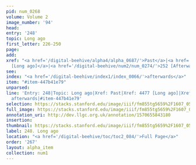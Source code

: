 ```yaml
---
pid: num_0268
volume: Volume 2
image_number: '94'
head: 
entry: '248'
topic: Long ago
first_letter: 226-250
page: 
add: 
xref: "<a href='/digital-beehive/alpha4/alpha_0687/'>Past</a>|<a href='/digital-beehive/toc/toc2_427/'>4477
  [Long ago]</a>|<a href='/digital-beehive/num2/num_0274/'>252 [Afterwards]</a>"
see: 
index: "<a href='/digital-beehive/index1/index_0066/'>afterwards</a>"
item: "#item-447b41e79"
unparsed: 
line: 'Entry: 248|Topic: Long ago|Xref: Past|Xref: 4477 [Long ago]|Xref: 252 [Afterwards]|Index:
  afterwards|#item-447b41e79'
selection: https://stacks.stanford.edu/image/iiif/fm855tg5659%2F1607_0561/742,2590,3064,572/full/0/default.jpg
full_image: https://stacks.stanford.edu/image/iiif/fm855tg5659%2F1607_0561/full/full/0/default.jpg
annotation_uri: http://dev.llgc.org.uk/annotation/1570655843180
insertion: 
thumbnail: https://stacks.stanford.edu/image/iiif/fm855tg5659%2F1607_0561/742,2590,600,180/250,/0/default.jpg
label: 248. Long ago
location: "<a href='/digital-beehive/toc/toc2_084/'>Full Page</a>"
order: '267'
layout: alpha_item
collection: num1
---
```

